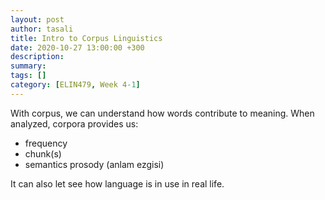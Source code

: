 ```yaml
---
layout: post
author: tasali
title: Intro to Corpus Linguistics
date: 2020-10-27 13:00:00 +300
description: 
summary: 
tags: []
category: [ELIN479, Week 4-1]
---
```


With corpus, we can understand how words contribute to meaning. When analyzed, corpora provides us:

- frequency
- chunk(s)
- semantics prosody (anlam ezgisi)

It can also let see how language is in use in real life.
